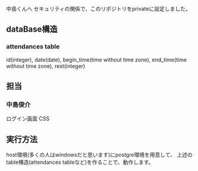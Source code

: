 中島くんへ
セキュリティの関係で、このリポジトリをprivateに設定しました。

## dataBase構造
### attendances table

id(integer),
date(date),
begin_time(time without time zone),
end_time(time without time zone),
rest(integer)

## 担当
### 中島俊介
ログイン画面 CSS


## 実行方法
host環境(多くの人はwindowsだと思います)にpostgre環境を用意して、
上述のtable構造(attendances tableなど)を作ることで、動作します。
